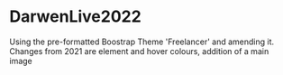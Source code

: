 # DarwenLive2022
Using the pre-formatted Boostrap Theme 'Freelancer' and amending it. Changes from 2021 are element and hover colours, addition of a main image
